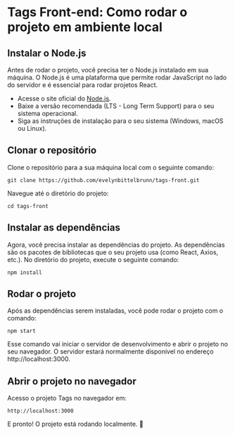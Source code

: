 # Tags Front-end: Como rodar o projeto em ambiente local

## Instalar o Node.js

Antes de rodar o projeto, você precisa ter o Node.js instalado em sua máquina. O Node.js é uma plataforma que permite rodar JavaScript no lado do servidor e é essencial para rodar projetos React.

- Acesse o site oficial do [Node.js](https://nodejs.org).
- Baixe a versão recomendada (LTS - Long Term Support) para o seu sistema operacional.
- Siga as instruções de instalação para o seu sistema (Windows, macOS ou Linux).

## Clonar o repositório

Clone o repositório para a sua máquina local com o seguinte comando:

```
git clone https://github.com/evelynbittelbrunn/tags-front.git
```

Navegue até o diretório do projeto:

```
cd tags-front
```

## Instalar as dependências

Agora, você precisa instalar as dependências do projeto. As dependências são os pacotes de bibliotecas que o seu projeto usa (como React, Axios, etc.).
No diretório do projeto, execute o seguinte comando:

```
npm install
```

## Rodar o projeto

Após as dependências serem instaladas, você pode rodar o projeto com o comando:

```
npm start
```
Esse comando vai iniciar o servidor de desenvolvimento e abrir o projeto no seu navegador. O servidor estará normalmente disponível no endereço http://localhost:3000.

## Abrir o projeto no navegador

Acesso o projeto Tags no navegador em:

```
http://localhost:3000
```

E pronto! O projeto está rodando localmente. 🌻
